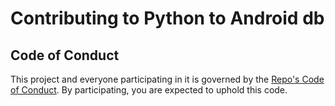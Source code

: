 # Contributing to Python to Android db

## Code of Conduct

This project and everyone participating in it is governed by the [Repo's Code of Conduct](CODE_OF_CONDUCT.md).
By participating, you are expected to uphold this code.
